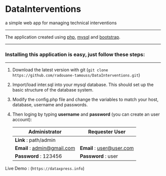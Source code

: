 # DataInterventions 
a simple web app for managing technical interventions



- - - -

The application created  using [php](http:php.net), [mysql](https://www.mysql.com) and [bootstrap](http://getbootstrap.com).



****



### Installing this application is easy, just follow these steps:
****


1. Download the latest version with git (`git clone https://github.com/radouane-tamouss/DataInterventions.git`)

2. Import/load inter.sql into your mysql database. This should set up the basic structure of the database system.

3. Modify the config.php file and change the variables to match your host, database, username and passwords.

5. Then loging by typing **username** and **password** (you can create an user account):


   Administrator                    |  Requester User            |
   ---------------------------------| ---------------------------|
   **Link**     : path/admin        |
   **Email**    : admin@gmail.com   | **Email** : user@user.com  |
   **Password** : 123456            | **Password** : user        | 

Live Demo : (`https://dataxpress.info`)
